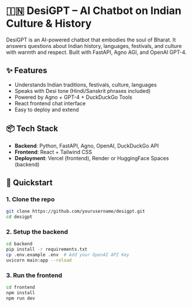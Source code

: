 # 🇮🇳 DesiGPT – AI Chatbot on Indian Culture & History

DesiGPT is an AI-powered chatbot that embodies the soul of Bharat. It answers questions about Indian history, languages, festivals, and culture with warmth and respect. Built with FastAPI, Agno AGI, and OpenAI GPT-4.

## ✨ Features
- Understands Indian traditions, festivals, culture, languages
- Speaks with Desi tone (Hindi/Sanskrit phrases included)
- Powered by Agno + GPT-4 + DuckDuckGo Tools
- React frontend chat interface
- Easy to deploy and extend

## 📦 Tech Stack
- **Backend**: Python, FastAPI, Agno, OpenAI, DuckDuckGo API
- **Frontend**: React + Tailwind CSS
- **Deployment**: Vercel (frontend), Render or HuggingFace Spaces (backend)

## 🚀 Quickstart
### 1. Clone the repo
```bash
git clone https://github.com/yourusername/desigpt.git
cd desigpt
```

### 2. Setup the backend
```bash
cd backend
pip install -r requirements.txt
cp .env.example .env  # Add your OpenAI API Key
uvicorn main:app --reload
```

### 3. Run the frontend
```bash
cd frontend
npm install
npm run dev
```
